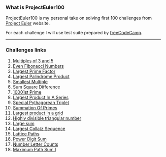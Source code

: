 ### What is ProjectEuler100
ProjectEuler100 is my personal take on solving first 100 challenges from [Project Euler](https://projecteuler.net) website.

For each challenge I will use test suite prepared by [freeCodeCamp](https://www.freecodecamp.org/learn/coding-interview-prep/project-euler/).

---

### Challenges links
1. [Multiples of 3 and 5](https://github.com/adamgora/ProjectEuler100/tree/master/src/P001_MultipliesOf3And5)
2. [Even Fibonacci Numbers](https://github.com/adamgora/ProjectEuler100/tree/master/src/P002_EvenFibonacciNumbers)
3. [Largest Prime Factor](https://github.com/adamgora/ProjectEuler100/tree/master/src/P003_LargestPrimeFactor)
4. [Largest Palindrome Product](https://github.com/adamgora/ProjectEuler100/tree/master/src/P004_LargestPalindromeProduct)
5. [Smallest Multiple](https://github.com/adamgora/ProjectEuler100/tree/master/src/P005_SmallestMultiple)
6. [Sum Square Difference](https://github.com/adamgora/ProjectEuler100/tree/master/src/P006_SumSquareDifference)
7. [10001st Prime](https://github.com/adamgora/ProjectEuler100/tree/master/src/P007_10001stPrime)
8. [Largest Product In A Series](https://github.com/adamgora/ProjectEuler100/tree/master/src/P008_LargestProductInSeries)
9. [Special Pythagorean Triplet](https://github.com/adamgora/ProjectEuler100/tree/master/src/P009_SpecialPythagoreanTriplet)
10. [Summation Of Primes](https://github.com/adamgora/ProjectEuler100/tree/master/src/P010_SummationOfPrimes)
11. [Largest product in a grid](https://github.com/adamgora/ProjectEuler100/tree/master/src/P011_LargestProductInGrid)
12. [Highly divisible triangular number](https://github.com/adamgora/ProjectEuler100/tree/master/src/P012_HighlyDivisibleTriangularNumber)
13. [Large sum](https://github.com/adamgora/ProjectEuler100/tree/master/src/P013_LargeSum)
14. [Largest Collatz Sequence](https://github.com/adamgora/ProjectEuler100/tree/master/src/P014_LargestCollatzSequence)
15. [Lattice Paths](https://github.com/adamgora/ProjectEuler100/tree/master/src/P015_LatticePaths)
16. [Power Digit Sum](https://github.com/adamgora/ProjectEuler100/tree/master/src/P016_PowerDigitSum)
17. [Number Letter Counts](https://github.com/adamgora/ProjectEuler100/tree/master/src/P017_NumberLetterCounts)
18. [Maximum Path Sum I](https://github.com/adamgora/ProjectEuler100/tree/master/src/P018_MaximumPathSum)